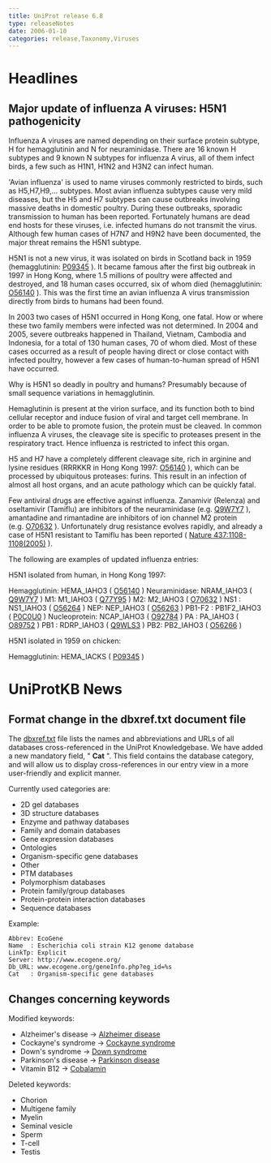 ```yaml
---
title: UniProt release 6.8
type: releaseNotes
date: 2006-01-10
categories: release,Taxonomy,Viruses
---
```


# Headlines

## Major update of influenza A viruses: H5N1 pathogenicity

Influenza A viruses are named depending on their surface protein subtype, H for hemagglutinin and N for neuraminidase. There are 16 known H subtypes and 9 known N subtypes for influenza A virus, all of them infect birds, a few such as H1N1, H1N2 and H3N2 can infect human.

'Avian influenza' is used to name viruses commonly restricted to birds, such as H5,H7,H9,... subtypes. Most avian influenza subtypes cause very mild diseases, but the H5 and H7 subtypes can cause outbreaks involving massive deaths in domestic poultry. During these outbreaks, sporadic transmission to human has been reported. Fortunately humans are dead end hosts for these viruses, i.e. infected humans do not transmit the virus. Although few human cases of H7N7 and H9N2 have been documented, the major threat remains the H5N1 subtype.

H5N1 is not a new virus, it was isolated on birds in Scotland back in 1959 (hemagglutinin: [P09345](https://www.uniprot.org/uniprotkb/P09345) ). It became famous after the first big outbreak in 1997 in Hong Kong, where 1.5 millions of poultry were affected and destroyed, and 18 human cases occurred, six of whom died (hemagglutinin: [O56140](http://www.uniprot.org/uniprotkb/O56140) ). This was the first time an avian influenza A virus transmission directly from birds to humans had been found.

In 2003 two cases of H5N1 occurred in Hong Kong, one fatal. How or where these two family members were infected was not determined. In 2004 and 2005, severe outbreaks happened in Thailand, Vietnam, Cambodia and Indonesia, for a total of 130 human cases, 70 of whom died. Most of these cases occurred as a result of people having direct or close contact with infected poultry, however a few cases of human-to-human spread of H5N1 have occurred.

Why is H5N1 so deadly in poultry and humans? Presumably because of small sequence variations in hemagglutinin.

Hemaglutinin is present at the virion surface, and its function both to bind cellular receptor and induce fusion of viral and target cell membrane. In order to be able to promote fusion, the protein must be cleaved. In common influenza A viruses, the cleavage site is specific to proteases present in the respiratory tract. Hence influenza is restricted to infect this organ.

H5 and H7 have a completely different cleavage site, rich in arginine and lysine residues (RRRKKR in Hong Kong 1997: [O56140](https://www.uniprot.org/uniprotkb/O56140) ), which can be processed by ubiquitous proteases: furins. This result in an infection of almost all host organs, and an acute pathology which can be quickly fatal.

Few antiviral drugs are effective against influenza. Zanamivir (Relenza) and oseltamivir (Tamiflu) are inhibitors of the neuraminidase (e.g. [Q9W7Y7](https://www.uniprot.org/uniprotkb/Q9W7Y7) ), amantadine and rimantadine are inhibitors of ion channel M2 protein (e.g. [O70632](http://www.uniprot.org/uniprotkb/O70632) ). Unfortunately drug resistance evolves rapidly, and already a case of H5N1 resistant to Tamiflu has been reported ( [Nature 437:1108-1108(2005)](http://view.ncbi.nlm.nih.gov/pubmed/16228009) ).

The following are examples of updated influenza entries:

H5N1 isolated from human, in Hong Kong 1997:

Hemagglutinin: HEMA_IAHO3 ( [O56140](https://www.uniprot.org/uniprotkb/O56140) ) Neuraminidase: NRAM_IAHO3 ( [Q9W7Y7](http://www.uniprot.org/uniprotkb/Q9W7Y7) ) M1: M1_IAHO3 ( [Q77Y95](http://www.uniprot.org/uniprotkb/Q77Y95) ) M2: M2_IAHO3 ( [O70632](http://www.uniprot.org/uniprotkb/O70632) ) NS1 : NS1_IAHO3 ( [O56264](http://www.uniprot.org/uniprotkb/O56264) ) NEP: NEP_IAHO3 ( [O56263](http://www.uniprot.org/uniprotkb/O56263) ) PB1-F2 : PB1F2_IAHO3 ( [P0C0U0](http://www.uniprot.org/uniprotkb/P0C0U0) ) Nucleoprotein: NCAP_IAHO3 ( [O92784](http://www.uniprot.org/uniprotkb/O92784) ) PA : PA_IAHO3 ( [O89752](http://www.uniprot.org/uniprotkb/O89752) ) PB1 : RDRP_IAHO3 ( [Q9WLS3](http://www.uniprot.org/uniprotkb/Q9WLS3) ) PB2: PB2_IAHO3 ( [O56266](http://www.uniprot.org/uniprotkb/O56266) )

H5N1 isolated in 1959 on chicken:

Hemagglutinin: HEMA_IACKS ( [P09345](https://www.uniprot.org/uniprotkb/P09345) )

# UniProtKB News

## Format change in the dbxref.txt document file

The [dbxref.txt](https://ftp.uniprot.org/pub/databases/uniprot/current_release/knowledgebase/complete/docs/dbxref) file lists the names and abbreviations and URLs of all databases cross-referenced in the UniProt Knowledgebase. We have added a new mandatory field, " **Cat** ". This field contains the database category, and will allow us to display cross-references in our entry view in a more user-friendly and explicit manner.

Currently used categories are:

- 2D gel databases
- 3D structure databases
- Enzyme and pathway databases
- Family and domain databases
- Gene expression databases
- Ontologies
- Organism-specific gene databases
- Other
- PTM databases
- Polymorphism databases
- Protein family/group databases
- Protein-protein interaction databases
- Sequence databases

Example:

    Abbrev: EcoGene
    Name  : Escherichia coli strain K12 genome database
    LinkTp: Explicit
    Server: http://www.ecogene.org/
    Db_URL: www.ecogene.org/geneInfo.php?eg_id=%s
    Cat   : Organism-specific gene databases

## Changes concerning keywords

Modified keywords:

- Alzheimer's disease -&gt; [Alzheimer disease](https://www.uniprot.org/keywords/KW-0026)
- Cockayne's syndrome -&gt; [Cockayne syndrome](https://www.uniprot.org/keywords/KW-0172)
- Down's syndrome -&gt; [Down syndrome](https://www.uniprot.org/keywords/KW-0241)
- Parkinson's disease -&gt; [Parkinson disease](https://www.uniprot.org/keywords/KW-0907)
- Vitamin B12 -&gt; [Cobalamin](https://www.uniprot.org/keywords/KW-0846)

Deleted keywords:

- Chorion
- Multigene family
- Myelin
- Seminal vesicle
- Sperm
- T-cell
- Testis
